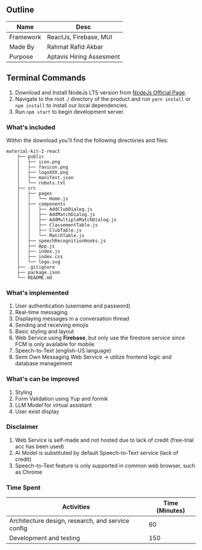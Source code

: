 ## Outline

| Name | Desc |
|----------|----------|
| Framework | ReactJs, Firebase, MUI |
| Made By | Rahmat Rafid Akbar |
| Purpose | Aptavis Hiring Assesment |

## Terminal Commands

1. Download and Install NodeJs LTS version from [NodeJs Official Page](https://nodejs.org/en/download/).
2. Navigate to the root ./ directory of the product and run `yarn install` or `npm install` to install our local dependencies.
3. Run `npm start` to begin development server.

### What's included

Within the download you'll find the following directories and files:

```
material-kit-2-react
    ├── public
    │   ├── icon.png
    │   ├── favicon.png
    │   ├── logoXXX.png
    │   ├── manifest.json
    │   └── robots.txt
    ├── src
    │   ├── pages
    │   │   └── Home.js
    │   ├── components
    │   │   ├── AddClubDialog.js
    │   │   ├── AddMatchDialog.js
    │   │   ├── AddMultipleMatchDialog.js
    │   │   ├── ClassementTable.js
    │   │   ├── ClubTable.js
    │   │   └── MatchTable.js
    │   ├── speechRecognitionHooks.js
    │   ├── App.js
    │   ├── index.js
    │   ├── index.css
    │   └── logo.svg
    ├── .gitignore
    ├── package.json
    └── README.md
```

### What's implemented

1. User authentication (username and password)
2. Real-time messaging
3. Displaying messages in a conversation thread
4. Sending and receiving emojis
5. Basic styling and layout
6. Web Service using **Firebase**, but only use the firestore service since FCM is only available for mobile
7. Speech-to-Text (english-US language)
8. Semi Own Messaging Web Service -> utilize frontend logic and database management

### What's can be improved

1. Styling
2. Form Validation using Yup and formik
3. LLM Model for virtual assistant
4. User exist display

### Disclaimer

1. Web Service is self-made and not hosted due to lack of credit (free-trial acc has been used)
2. AI Model is substituted by default Speech-to-Text service (lack of credit)
3. Speech-to-Text feature is only supported in common web browser, such as Chrome

### Time Spent

| Activities | Time (Minutes) |
|----------|----------|
| Architecture design, research, and service config   | 60 |
| Development and testing   | 150 |
